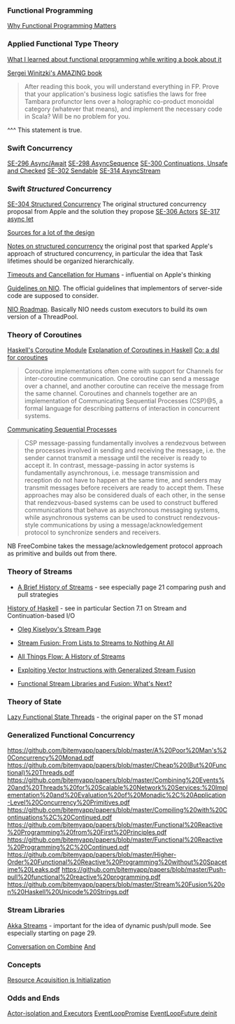 ### Functional Programming

[Why Functional Programming Matters](https://www.cs.kent.ac.uk/people/staff/dat/miranda/whyfp90.pdf)

### Applied Functional Type Theory

[What I learned about functional programming while writing a book about it](https://youtu.be/T5oB8PZQNvY)

[Sergei Winitzki's AMAZING book](https://leanpub.com/sofp)
> After reading this book, you will understand everything in FP. Prove that your application's business logic satisfies the laws for free Tambara profunctor lens over a holographic co-product monoidal category (whatever that means), and implement the necessary code in Scala? Will be no problem for you.

^^^ This statement is true.

### Swift Concurrency
[SE-296 Async/Await](https://github.com/apple/swift-evolution/blob/main/proposals/0296-async-await.md)
[SE-298 AsyncSequence](https://github.com/apple/swift-evolution/blob/main/proposals/0298-asyncsequence.md)
[SE-300 Continuations, Unsafe and Checked](https://github.com/apple/swift-evolution/blob/main/proposals/0300-continuation.md)
[SE-302 Sendable](https://github.com/apple/swift-evolution/blob/main/proposals/0302-concurrent-value-and-concurrent-closures.md)
[SE-314 AsyncStream](https://github.com/apple/swift-evolution/blob/main/proposals/0314-async-stream.md)

### Swift _Structured_ Concurrency
[SE-304 Structured Concurrency](https://github.com/apple/swift-evolution/blob/main/proposals/0304-structured-concurrency.md#proposed-solution) The original structured concurrency proposal from Apple and the solution they propose 
[SE-306 Actors](https://github.com/apple/swift-evolution/blob/main/proposals/0306-actors.md)
[SE-317 async let](https://github.com/apple/swift-evolution/blob/main/proposals/0317-async-let.md)

[Sources for a lot of the design](https://forums.swift.org/t/concurrency-designs-from-other-communities/32389/16)

[Notes on structured concurrency](https://vorpus.org/blog/notes-on-structured-concurrency-or-go-statement-considered-harmful/) the original post that sparked Apple's approach of structured concurrency, in particular the idea that Task lifetimes should be organized hierarchically.

[Timeouts and Cancellation for Humans](https://vorpus.org/blog/timeouts-and-cancellation-for-humans/) - influential on Apple's thinking

[Guidelines on NIO](https://github.com/swift-server/guides/blob/main/docs/concurrency-adoption-guidelines.md).  The official guidelines that implementors of server-side code are supposed to consider.

[NIO Roadmap](https://forums.swift.org/t/future-of-swift-nio-in-light-of-concurrency-roadmap/41633/4).  Basically NIO needs custom executors to build its own version of a ThreadPool.

### Theory of Coroutines
[Haskell's Coroutine Module](https://hackage.haskell.org/package/monad-coroutine-0.9.2/docs/Control-Monad-Coroutine.html)
[Explanation of Coroutines in Haskell](https://www.schoolofhaskell.com/school/to-infinity-and-beyond/pick-of-the-week/coroutines-for-streaming)
[Co: a dsl for coroutines](https://abhinavsarkar.net/posts/implementing-co-1/)
> Coroutine implementations often come with support for Channels for inter-coroutine communication. One coroutine can send a message over a channel, and another coroutine can receive the message from the same channel. Coroutines and channels together are an implementation of Communicating Sequential Processes (CSP)@5, a formal language for describing patterns of interaction in concurrent systems.

[Communicating Sequential Processes](https://en.wikipedia.org/wiki/Communicating_sequential_processes)
> CSP message-passing fundamentally involves a rendezvous between the processes involved in sending and receiving the message, i.e. the sender cannot transmit a message until the receiver is ready to accept it. In contrast, message-passing in actor systems is fundamentally asynchronous, i.e. message transmission and reception do not have to happen at the same time, and senders may transmit messages before receivers are ready to accept them. These approaches may also be considered duals of each other, in the sense that rendezvous-based systems can be used to construct buffered communications that behave as asynchronous messaging systems, while asynchronous systems can be used to construct rendezvous-style communications by using a message/acknowledgement protocol to synchronize senders and receivers.

NB FreeCombine takes the message/acknowledgement protocol approach as primitive and builds out from there.

### Theory of Streams
* [A Brief History of Streams](https://shonan.nii.ac.jp/archives/seminar/136/wp-content/uploads/sites/172/2018/09/a-brief-history-of-streams.pdf) - see especially page 21 comparing push and pull strategies

[History of Haskell](https://www.microsoft.com/en-us/research/wp-content/uploads/2016/07/history.pdf) - see in particular Section 7.1 on Stream and Continuation-based I/O

* [Oleg Kiselyov's Stream Page](https://okmij.org/ftp/Streams.html)

* [Stream Fusion: From Lists to Streams to Nothing At All](https://github.com/bitemyapp/papers/blob/master/Stream%20Fusion:%20From%20Lists%20to%20Streams%20to%20Nothing%20At%20All.pdf)

* [All Things Flow: A History of Streams](https://okmij.org/ftp/Computation/streams-hapoc2021.pdf)

* [Exploiting Vector Instructions with Generalized Stream Fusion](https://cacm.acm.org/magazines/2017/5/216312-exploiting-vector-instructions-with-generalized-stream-fusion/fulltext)

* [Functional Stream Libraries and Fusion: What's Next?](https://okmij.org/ftp/meta-programming/shonan-streams.pdf)

### Theory of State
[Lazy Functional State Threads](https://github.com/bitemyapp/papers/blob/master/Lazy%20Functional%20State%20Threads.pdf) - the original paper on the ST monad

### Generalized Functional Concurrency
https://github.com/bitemyapp/papers/blob/master/A%20Poor%20Man's%20Concurrency%20Monad.pdf
https://github.com/bitemyapp/papers/blob/master/Cheap%20(But%20Functional)%20Threads.pdf
https://github.com/bitemyapp/papers/blob/master/Combining%20Events%20and%20Threads%20for%20Scalable%20Network%20Services:%20Implementation%20and%20Evaluation%20of%20Monadic%2C%20Application-Level%20Concurrency%20Primitives.pdf
https://github.com/bitemyapp/papers/blob/master/Compiling%20with%20Continuations%2C%20Continued.pdf
https://github.com/bitemyapp/papers/blob/master/Functional%20Reactive%20Programming%20from%20First%20Principles.pdf
https://github.com/bitemyapp/papers/blob/master/Functional%20Reactive%20Programming%2C%20Continued.pdf
https://github.com/bitemyapp/papers/blob/master/Higher-Order%20Functional%20Reactive%20Programming%20without%20Spacetime%20Leaks.pdf
https://github.com/bitemyapp/papers/blob/master/Push-pull%20functional%20reactive%20programming.pdf
https://github.com/bitemyapp/papers/blob/master/Stream%20Fusion%20on%20Haskell%20Unicode%20Strings.pdf

### Stream Libraries
[Akka Streams](https://qconnewyork.com/ny2015/system/files/presentation-slides/AkkaStreamsQconNY.pdf) - important for the idea of dynamic push/pull mode.  See especially starting on page 29.

[Conversation on Combine](https://iosdevelopers.slack.com/archives/C0AET0JQ5/p1623102144192300)
[And](https://iosdevelopers.slack.com/archives/C0AET0JQ5/p1623177619245300?thread_ts=1623102144.192300&cid=C0AET0JQ5)

### Concepts

[Resource Acquisition is Initialization](https://en.wikipedia.org/wiki/Resource_acquisition_is_initialization)

### Odds and Ends
[Actor-isolation and Executors](https://github.com/apple/swift-evolution/blob/main/proposals/0338-clarify-execution-non-actor-async.md)
[EventLoopPromise](https://github.com/apple/swift-nio/blob/e2c7fa4d4bda7cb7f4150b6a0bd69be2a54ef8c4/Sources/NIOCore/EventLoopFuture.swift#L159)
[EventLoopFuture deinit](https://github.com/apple/swift-nio/blob/e2c7fa4d4bda7cb7f4150b6a0bd69be2a54ef8c4/Sources/NIOCore/EventLoopFuture.swift#L428)
